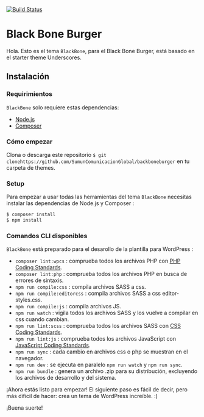 [![Build Status](https://travis-ci.org/Automattic/_s.svg?branch=master)](https://travis-ci.org/Automattic/_s)

Black Bone Burger
===

Hola. Esto es el tema `BlackBone`, para el Black Bone Burger, está basado en el starter theme Underscores.

Instalación
---------------

### Requirimientos

`BlackBone` solo requiere estas dependencias:

- [Node.js](https://nodejs.org/)
- [Composer](https://getcomposer.org/)

### Cómo empezar

Clona o descarga este repositorio `$ git clonehttps://github.com/SumunComunicacionGlobal/backboneburger` en tu carpeta de themes.

### Setup

Para empezar a usar todas las herramientas del tema `BlackBone` necesitas instalar las dependencias de Node.js y Composer :

```sh
$ composer install
$ npm install
```

### Comandos CLI disponibles

`BlackBone` está preparado para el desarollo de la plantilla para WordPress :

- `composer lint:wpcs` : comprueba todos los archivos PHP con [PHP Coding Standards](https://developer.wordpress.org/coding-standards/wordpress-coding-standards/php/).
- `composer lint:php` : comprueba todos los archivos PHP en busca de errores de sintaxis.
- `npm run compile:css` : compila archivos SASS a css.
- `npm run compile:editorcss` : compila archivos SASS a css editor-styles.css.
- `npm run compile:js` :  compila archivos JS.
- `npm run watch` : vigila todos los archivos SASS y los vuelve a compilar en css cuando cambian.
- `npm run lint:scss` : comprueba todos los archivos SASS con [CSS Coding Standards](https://developer.wordpress.org/coding-standards/wordpress-coding-standards/css/).
- `npm run lint:js` : comprueba todos los archivos JavaScript con [JavaScript Coding Standards](https://developer.wordpress.org/coding-standards/wordpress-coding-standards/javascript/).
- `npm run sync` : cada cambio en archivos css o php se muestran en el navegador.
- `npm run dev` : se ejecuta en paralelo `npm run watch` y `npm run sync`.
- `npm run bundle` : genera un archivo .zip para su distribución, excluyendo los archivos de desarrollo y del sistema.

¡Ahora estás listo para empezar! El siguiente paso es fácil de decir, pero más difícil de hacer: crea un tema de WordPress increíble. :)

¡Buena suerte!
